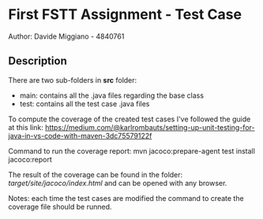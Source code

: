 # First FSTT Assignment - Test Case

Author: Davide Miggiano - 4840761

## Description

There are two sub-folders in **src** folder:
- main: contains all the .java files regarding the base class
- test: contains all the test case .java files

To compute the coverage of the created test cases I've followed the guide at this link: https://medium.com/@karlrombauts/setting-up-unit-testing-for-java-in-vs-code-with-maven-3dc75579122f

Command to run the coverage report: mvn jacoco:prepare-agent test install jacoco:report

The result of the coverage can be found in the folder: *target/site/jacoco/index.html* and can be opened with any browser.

Notes: each time the test cases are modified the command to create the coverage file should be runned.
